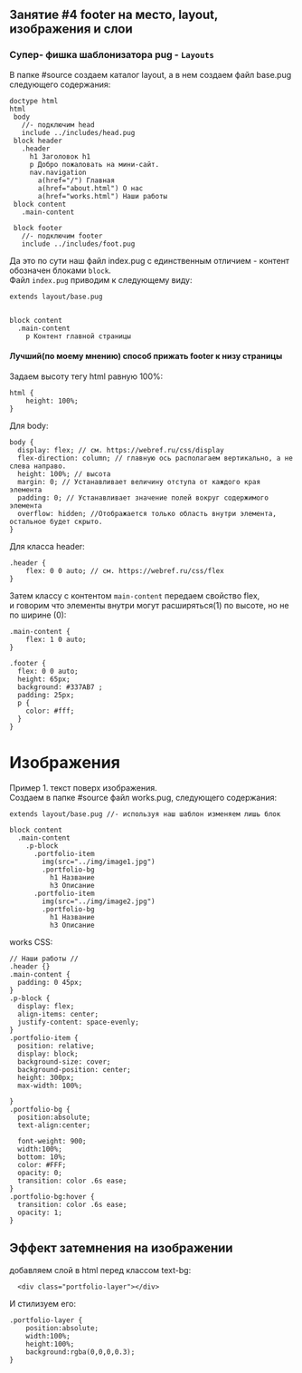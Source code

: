 ##  Занятие #4 footer на место, layout, изображения и слои

### Супер- фишка шаблонизатора pug - `Layouts`  
 В папке #source создаем каталог layout, а в нем создаем файл base.pug следующего содержания:  
 ```
doctype html
html
  body
    //- подключим head
    include ../includes/head.pug
  block header
    .header
      h1 Заголовок h1
      p Добро пожаловать на мини-сайт.
      nav.navigation
        a(href="/") Главная
        a(href="about.html") О нас
        a(href="works.html") Наши работы
  block content
    .main-content

  block footer
    //- подключим footer
    include ../includes/foot.pug
 ```  
 
 Да это по сути наш файл index.pug с единственным отличием - контент обозначен блоками `block`.  
 Файл `index.pug` приводим к следующему виду:  
```
extends layout/base.pug


block content
  .main-content
    p Контент главной страницы
```  





#### Лучший(по моему мнению) способ прижать footer к низу страницы

Задаем высоту тегу html  равную 100%:

```
html {
    height: 100%;
}

```  
 Для body:  

```
body {
  display: flex; // см. https://webref.ru/css/display
  flex-direction: column; // главную ось располагаем вертикально, а не слева направо.
  height: 100%; // высота
  margin: 0; // Устанавливает величину отступа от каждого края элемента
  padding: 0; // Устанавливает значение полей вокруг содержимого элемента
  overflow: hidden; //Отображается только область внутри элемента, остальное будет скрыто.
}

```  
Для класса header:  

```
.header {
    flex: 0 0 auto; // см. https://webref.ru/css/flex
}

```  
Затем классу с контентом `main-content` передаем свойство flex,   
и говорим что элементы внутри могут расширяться(1) по высоте, но не по ширине (0):

```
.main-content {
    flex: 1 0 auto;
}
```  
```
.footer {
  flex: 0 0 auto;
  height: 65px;
  background: #337AB7 ;
  padding: 25px;
  p {
    color: #fff;
  }
}

```  


#  Изображения

Пример 1. текст поверх изображения.  
Создаем в папке #source файл works.pug, следующего содержания:  
```
extends layout/base.pug //- используя наш шаблон изменяем лишь блок 

block content
  .main-content
    .p-block
      .portfolio-item
        img(src="../img/image1.jpg")
        .portfolio-bg
          h1 Название
          h3 Описание
      .portfolio-item
        img(src="../img/image2.jpg")
        .portfolio-bg
          h1 Название
          h3 Описание
```  
works CSS:  
```
// Наши работы //
.header {}
.main-content {
  padding: 0 45px;
}
.p-block {
  display: flex;
  align-items: center;
  justify-content: space-evenly;
}
.portfolio-item {
  position: relative;
  display: block;
  background-size: cover;
  background-position: center;
  height: 300px;
  max-width: 100%;

}
.portfolio-bg {
  position:absolute;
  text-align:center;

  font-weight: 900;
  width:100%;
  bottom: 10%;
  color: #FFF;
  opacity: 0;
  transition: color .6s ease;
}
.portfolio-bg:hover {
  transition: color .6s ease;
  opacity: 1;
}
```  
## Эффект затемнения на изображении  
добавляем слой в html перед классом text-bg:  

```
  <div class="portfolio-layer"></div> 
```  
И стилизуем его:  

```
.portfolio-layer {
    position:absolute;
    width:100%;
    height:100%;
    background:rgba(0,0,0,0.3);
}
```  
